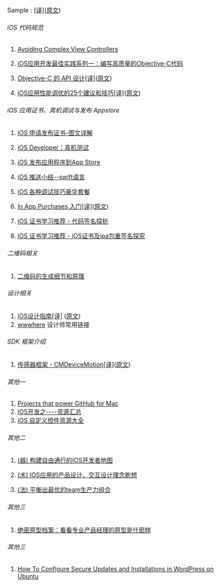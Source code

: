 Sample : [[译]]()([原文]())


###### iOS 代码规范

1. [Avoiding Complex View Controllers](http://stablekernel.com/blog/avoiding-complex-view-controller/)

2. [iOS应用开发最佳实践系列一：编写高质量的Objective-C代码](http://www.cnblogs.com/xdream86/p/3309345.html)

3. [Objective-C 的 API 设计[译]](http://www.oschina.net/translate/objective-c-api-design)([原文](http://mattgemmell.com/api-design/))

4. [iOS应用性能调优的25个建议和技巧[译]](http://www.cocoachina.com/ios/20150408/11501.html)([原文](http://www.marcelofabri.com/))

###### iOS 应用证书、真机调试与发布 Appstore

1. [iOS 申请发布证书-图文详解](http://my.oschina.net/joanfen/blog/133624)

2. [iOS Developer：真机测试](http://my.oschina.net/joanfen/blog/167730)

3. [iOS 发布应用程序到App Store](http://my.oschina.net/joanfen/blog/133642)

4. [iOS 推送小结--swift语言](http://www.cnblogs.com/maple023/p/4277505.html)

5. [iOS 各种调试技巧豪华套餐](http://www.cnblogs.com/daiweilai/p/4421340.html)

6. [In App Purchases 入门[译]](http://www.cnblogs.com/zilongshanren/archive/2012/01/15/2190193.html)([原文](http://www.raywenderlich.com/21081/introduction-to-in-app-purchases-in-ios-6-tutorial))

7. [iOS 证书学习推荐 - 代码签名探析](http://objccn.io/issue-17-2/)

8. [iOS 证书学习推荐 - iOS证书及ipa包重签名探究](http://www.olinone.com/?p=198)

###### 二维码相关

1. [二维码的生成细节和原理](http://coolshell.cn/articles/10590.html#jtss-tsina)

###### 设计相关

1. [iOS设计指南[译]](http://www.ui.cn/detail/32167.html)   ([原文](http://iosdesign.ivomynttinen.com/))
2. [wwwhere](http://wwwhere.io/) 设计师常用链接


###### SDK 框架介绍

1. [传感器框架 - CMDeviceMotion[译]](http://segmentfault.com/a/1190000002400742)([原文](http://nshipster.com/cmdevicemotion/))

###### 其他一

1. [Projects that power GitHub for Mac](https://github.com/showcases/projects-that-power-github-for-mac)
2. [IOS开发之----资源汇总](http://blog.sina.com.cn/s/blog_71715bf801018v6f.html)
3. [iOS 自定义控件资源大全](http://www.77exception.com/mobiledevelop/ios/8050.html)

###### 其他二

1. [(器) 构建自由通行的IOS开发者地图](http://www.cnblogs.com/limbo0312/archive/2012/05/04/2483171.html)

2. [(术) IOS应用的产品设计、交互设计理念断想](http://www.cnblogs.com/limbo0312/archive/2012/05/06/2486550.html)

3. [(法) 平衡出最优的team生产力组合](http://www.cnblogs.com/limbo0312/archive/2012/05/05/2484806.html)

###### 其他三

1. [绝密原型档案：看看专业产品经理的原型是什麽样](http://www.woshipm.com/rp/149653.html)

###### 其他三
1. [How To Configure Secure Updates and Installations in WordPress on Ubuntu](https://www.digitalocean.com/community/tutorials/how-to-configure-secure-updates-and-installations-in-wordpress-on-ubuntu)
